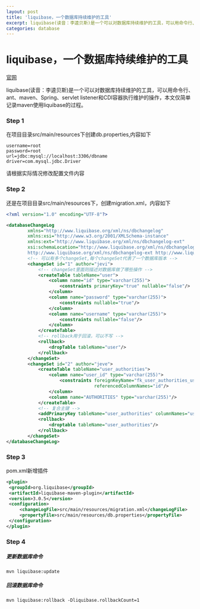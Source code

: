 ```yaml
---
layout: post
title: 'liquibase，一个数据库持续维护的工具'
excerpt: liquibase(读音：李逵贝斯)是一个可以对数据库持续维护的工具，可以用命令行、ant、maven、Spring、servlet listener和CDI容器执行维护的操作，本文仅简单记录maven使用liquibase的过程。
categories: database
---
```

# liquibase，一个数据库持续维护的工具

[官网](http://www.liquibase.org/index.html)

liquibase(读音：李逵贝斯)是一个可以对数据库持续维护的工具，可以用命令行、ant、maven、Spring、servlet listener和CDI容器执行维护的操作，本文仅简单记录maven使用liquibase的过程。

### Step 1
在项目目录src/main/resources下创建db.properties,内容如下

```properties
username=root
password=root
url=jdbc:mysql://localhost:3306/dbname
driver=com.mysql.jdbc.Driver
```
请根据实际情况修改配置文件内容

### Step 2
还是在项目目录src/main/resources下，创建migration.xml，内容如下

```xml
<?xml version="1.0" encoding="UTF-8"?>

<databaseChangeLog
        xmlns="http://www.liquibase.org/xml/ns/dbchangelog"
        xmlns:xsi="http://www.w3.org/2001/XMLSchema-instance"
        xmlns:ext="http://www.liquibase.org/xml/ns/dbchangelog-ext"
        xsi:schemaLocation="http://www.liquibase.org/xml/ns/dbchangelog http://www.liquibase.org/xml/ns/dbchangelog/dbchangelog-3.0.xsd
        http://www.liquibase.org/xml/ns/dbchangelog-ext http://www.liquibase.org/xml/ns/dbchangelog/dbchangelog-ext.xsd">
        <!-- 可以有多个changeSet,每个changeSet代表了一个数据库版本 -->
        <changeSet id="1" author="jevi">
            <!-- changeSet里面则描述对数据库做了哪些操作 -->
            <createTable tableName="user">
                <column name="id" type="varchar(255)">
                    <constraints primaryKey="true" nullable="false"/>
                </column>
                <column name="password" type="varchar(255)">
                    <constraints nullable="true"/>
                </column>
                <column name="username" type="varchar(255)">
                    <constraints nullable="false"/>
                </column>
            </createTable>
            <!-- rollback用于回滚，可以不写 -->
            <rollback>
                <dropTable tableName="user"/>
            </rollback>
        </changeSet>
        <changeSet id="2" author="jeve">
            <createTable tableName="user_authorities">
                <column name="user_id" type="varchar(255)">
                    <constraints foreignKeyName="fk_user_authorities_user_id" referencedTableName="user"
                                 referencedColumnNames="id"/>
                </column>
                <column name="AUTHORITIES" type="varchar(255)"/>
            </createTable>
            <!-- 复合主键 -->
            <addPrimaryKey tableName="user_authorities" columnNames="user_id,AUTHORITIES"/>
            <rollback>
                <droptable tableName="user_authorities"/>
            </rollback>
        </changeSet>
</databaseChangeLog>
```


### Step 3
pom.xml新增插件

```xml
<plugin>
 <groupId>org.liquibase</groupId>
 <artifactId>liquibase-maven-plugin</artifactId>
 <version>3.0.5</version>
 <configuration>
     <changeLogFile>src/main/resources/migration.xml</changeLogFile>
     <propertyFile>src/main/resources/db.properties</propertyFile>
 </configuration>
</plugin>
```

### Step 4

##### 更新数据库命令

```
mvn liquibase:update
```

##### 回滚数据库命令

```
mvn liquibase:rollback -Dliquibase.rollbackCount=1
```

